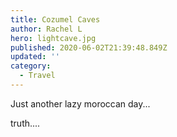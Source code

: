 ```yaml
---
title: Cozumel Caves
author: Rachel L
hero: lightcave.jpg
published: 2020-06-02T21:39:48.849Z
updated: ''
category:
  - Travel
---
```


Just another lazy moroccan day...

truth....
